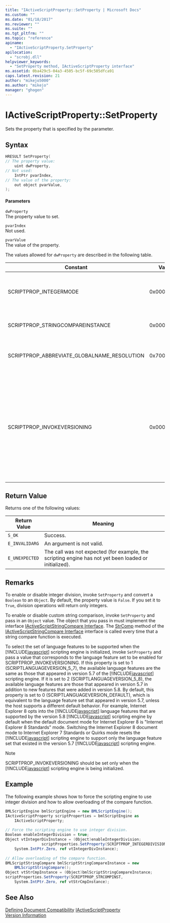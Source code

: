 ```yaml
---
title: "IActiveScriptProperty::SetProperty | Microsoft Docs"
ms.custom: ""
ms.date: "01/18/2017"
ms.reviewer: ""
ms.suite: ""
ms.tgt_pltfrm: ""
ms.topic: "reference"
apiname: 
  - "IActiveScriptProperty.SetProperty"
apilocation: 
  - "scrobj.dll"
helpviewer_keywords: 
  - "SetProperty method, IActiveScriptProperty interface"
ms.assetid: 0ba429c5-04a3-4505-bc5f-69c505dfca91
caps.latest.revision: 21
author: "mikejo5000"
ms.author: "mikejo"
manager: "ghogen"
---
```

# IActiveScriptProperty::SetProperty
Sets the property that is specified by the parameter.  
  
## Syntax  
  
```cpp
HRESULT SetProperty(  
// The property value:  
    uint dwProperty,    
// Not used:   
    IntPtr pvarIndex,    
// The value of the property:   
    out object pvarValue,    
);  
```  
  
#### Parameters  
 `dwProperty`  
 The property value to set.  
  
 `pvarIndex`  
 Not used.  
  
 `pvarValue`  
 The value of the property.  
  
 The values allowed for `dwProperty` are described in the following table.  
  
|Constant|Value|Meaning|  
|--------------|-----------|-------------|  
|SCRIPTPROP_INTEGERMODE|0x00003000|Forces the scripting engine to divide in integer mode instead of floating point mode. The default value is `False`.|  
|SCRIPTPROP_STRINGCOMPAREINSTANCE|0x00003001|Allows the string compare function of the scripting engine to be replaced.|  
|SCRIPTPROP_ABBREVIATE_GLOBALNAME_RESOLUTION|0x70000002|Informs the scripting engine that no other scripting engines exist to contribute to the global object.|  
|SCRIPTPROP_INVOKEVERSIONING|0x00004000|Forces the [!INCLUDE[javascript](../../javascript/includes/javascript-md.md)] scripting engine to select a set of language features to be supported. The default set of language features supported by the [!INCLUDE[javascript](../../javascript/includes/javascript-md.md)] scripting engine is equivalent to the language feature set that appeared in version 5.7 of the [!INCLUDE[javascript](../../javascript/includes/javascript-md.md)] scripting engine.|  
  
## Return Value  
 Returns one of the following values:  
  
|Return Value|Meaning|  
|------------------|-------------|  
|`S_OK`|Success.|  
|`E_INVALIDARG`|An argument is not valid.|  
|`E_UNEXPECTED`|The call was not expected (for example, the scripting engine has not yet been loaded or initialized).|  
  
## Remarks  
 To enable or disable integer division, invoke `SetProperty` and convert a `Boolean` to an `Object`. By default, the property value is `False`. If you set it to `True`, division operations will return only integers.  
  
 To enable or disable custom string comparison, invoke `SetProperty` and pass in an `Object` value. The object that you pass in must implement the interface [IActiveScriptStringCompare Interface](../../winscript/reference/iactivescriptstringcompare-interface.md). The [StrComp](../../winscript/reference/iactivescriptstringcompare-strcomp.md) method of the [IActiveScriptStringCompare Interface](../../winscript/reference/iactivescriptstringcompare-interface.md) interface is called every time that a string compare function is executed.  
  
 To select the set of language features to be supported when the [!INCLUDE[javascript](../../javascript/includes/javascript-md.md)] scripting engine is initialized, invoke `SetProperty` and pass a value that corresponds to the language feature set to be enabled for SCRIPTPROP_INVOKEVERSIONING. If this property is set to 1 (SCRIPTLANGUAGEVERSION_5_7), the available language features are the same as those that appeared in version 5.7 of the [!INCLUDE[javascript](../../javascript/includes/javascript-md.md)] scripting engine. If it is set to 2 (SCRIPTLANGUAGEVERSION_5_8), the available language features are those that appeared in version 5.7 in addition to new features that were added in version 5.8. By default, this property is set to 0 (SCRIPTLANGUAGEVERSION_DEFAULT), which is equivalent to the language feature set that appeared in version 5.7, unless the host supports a different default behavior. For example, Internet Explorer 8 opts into the [!INCLUDE[javascript](../../javascript/includes/javascript-md.md)] language features that are supported by the version 5.8 [!INCLUDE[javascript](../../javascript/includes/javascript-md.md)] scripting engine by default when the default document mode for Internet Explorer 8 is "Internet Explorer 8 Standards" mode. Switching the Internet Explorer 8 document mode to Internet Explorer 7 Standards or Quirks mode resets the [!INCLUDE[javascript](../../javascript/includes/javascript-md.md)] scripting engine to support only the language feature set that existed in the version 5.7 [!INCLUDE[javascript](../../javascript/includes/javascript-md.md)] scripting engine.  
  
> [!NOTE]
> SCRIPTPROP_INVOKEVERSIONING should be set only when the [!INCLUDE[javascript](../../javascript/includes/javascript-md.md)] scripting engine is being initialized.  
  
## Example  
 The following example shows how to force the scripting engine to use integer division and how to allow overloading of the compare function.  
  
```c#  
BMLScriptEngine bmlScriptEngine = new BMLScriptEngine();  
IActiveScriptProperty scriptProperties = bmlScriptEngine as   
    IActiveScriptProperty;  
  
// Force the scripting engine to use integer division.  
Boolean enableIntegerDivision = true;  
Object vtIntegerDivInstance = (Object)enableIntegerDivision;  
                scriptProperties.SetProperty(SCRIPTPROP_INTEGERDIVISION,   
    System.IntPtr.Zero, ref vtIntegerDivInstance);  
  
// Allow overloading of the compare function.  
BMLScriptStringCompare bmlScriptStringCompareInstance = new   
    BMLScriptStringCompare();  
Object vtStrCmpInstance = (Object)bmlScriptStringCompareInstance;  
scriptProperties.SetProperty(SCRIPTPROP_STRCOMPINST,   
    System.IntPtr.Zero, ref vtStrCmpInstance);  
```  
  
## See Also  
 [Defining Document Compatibility](https://docs.microsoft.com/previous-versions/windows/internet-explorer/ie-developer/compatibility/cc288325(v=vs.85))   
 [IActiveScriptProperty](../../winscript/reference/iactivescriptproperty.md)   
 [Version Information](../../javascript/reference/javascript-version-information.md)